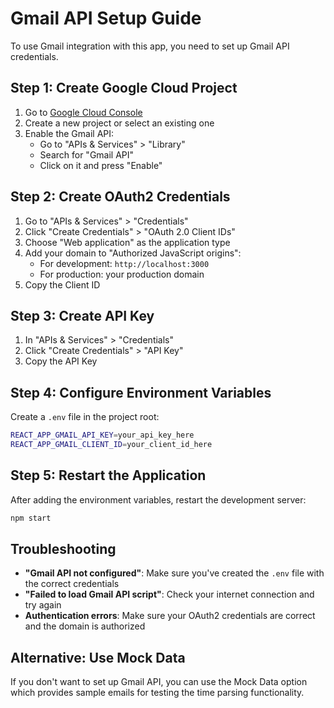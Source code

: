 # Gmail API Setup Guide

To use Gmail integration with this app, you need to set up Gmail API credentials.

## Step 1: Create Google Cloud Project

1. Go to [Google Cloud Console](https://console.cloud.google.com/)
2. Create a new project or select an existing one
3. Enable the Gmail API:
   - Go to "APIs & Services" > "Library"
   - Search for "Gmail API"
   - Click on it and press "Enable"

## Step 2: Create OAuth2 Credentials

1. Go to "APIs & Services" > "Credentials"
2. Click "Create Credentials" > "OAuth 2.0 Client IDs"
3. Choose "Web application" as the application type
4. Add your domain to "Authorized JavaScript origins":
   - For development: `http://localhost:3000`
   - For production: your production domain
5. Copy the Client ID

## Step 3: Create API Key

1. In "APIs & Services" > "Credentials"
2. Click "Create Credentials" > "API Key"
3. Copy the API Key

## Step 4: Configure Environment Variables

Create a `.env` file in the project root:

```bash
REACT_APP_GMAIL_API_KEY=your_api_key_here
REACT_APP_GMAIL_CLIENT_ID=your_client_id_here
```

## Step 5: Restart the Application

After adding the environment variables, restart the development server:

```bash
npm start
```

## Troubleshooting

- **"Gmail API not configured"**: Make sure you've created the `.env` file with the correct credentials
- **"Failed to load Gmail API script"**: Check your internet connection and try again
- **Authentication errors**: Make sure your OAuth2 credentials are correct and the domain is authorized

## Alternative: Use Mock Data

If you don't want to set up Gmail API, you can use the Mock Data option which provides sample emails for testing the time parsing functionality.

